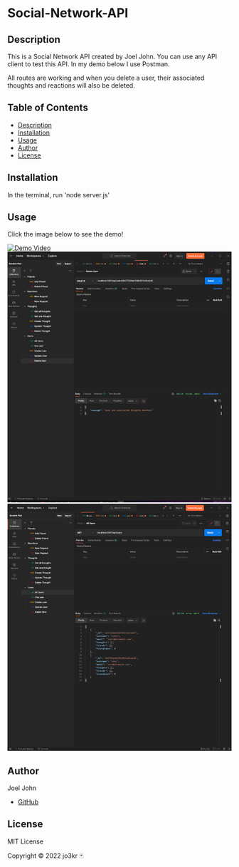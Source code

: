 # Social-Network-API

## Description
This is a Social Network API created by Joel John. You can use any API client to test this API. In my demo below I use Postman.

All routes are working and when you delete a user, their associated thoughts and reactions will also be deleted.

## Table of Contents
- [Description](#description)
- [Installation](#installation)
- [Usage](#usage)
- [Author](#author)
- [License](#license)

## Installation
In the terminal, run 'node server.js'
## Usage
Click the image below to see the demo!

[![Demo Video](https://img.youtube.com/vi/_Z6YfcLGfJg/hqdefault.jpg)](https://www.youtube.com/watch?v=_Z6YfcLGfJg)
![example showing user deleted](assets/sonetapi1.png)
![example showing other users](assets/sonetapi2.png)
## Author
Joel John
- [GitHub](https://github.com/jo3kr)

## License
 MIT License

Copyright &copy; 2022 jo3kr &#127183;